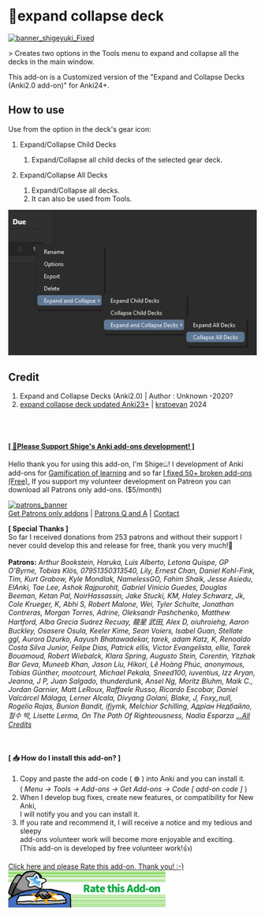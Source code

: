
# 📂expand collapse deck

[![banner_shigeyuki_Fixed](https://github.com/shigeyukey/Pokemanki-Gold/assets/124401518/8408c164-e95c-4e40-98c1-393b03e04bcb)](http://patreon.com/Shigeyuki)   <br>

\> Creates two options in the Tools menu to expand and collapse all the decks in the main window.

This add-on is a Customized version of the "Expand and Collapse Decks (Anki2.0 add-on)" for Anki24+.


## How to use

Use from the option in the deck's gear icon:

1. Expand/Collapse Child Decks
   1. Expand/Collapse all child decks of the selected gear deck.

1. Expand/Collapse All Decks
   1. Expand/Collapse all decks.
   2. It can also be used from Tools.

![alt text](<images/expand collapse deck/00.png>)


## Credit
1. Expand and Collapse Decks (Anki2.0) | Author : Unknown -2020?
2. [expand collapse deck updated Anki23+](https://forums.ankiweb.net/t/addon-expand-collapse-deck-updated-with-llms-and-tested-working-for-23-10-2-1-x-finally/53553) | [krstoevan](https://forums.ankiweb.net/u/krstoevan/summary) 2024

<br>
<br>


#### [ [ 💖Please Support Shige's Anki add-ons development! ]](http://patreon.com/Shigeyuki)

Hello thank you for using this add-on, I'm Shigeඞ! I development of Anki add-ons for [Gamification of learning](https://www.youtube.com/@shigeyuki5397/videos) and so far [I fixed 50+ broken add-ons (Free).]((https://new.reddit.com/r/Anki/comments/1b0eybn/simple_fix_of_broken_addons_for_the_latest_anki/)) If you support my volunteer development on Patreon you can download all Patrons only add-ons. ($5/month)

[![patrons_banner](https://shigeyukey.github.io/shige-addons-wiki/images/_promotion/promotion_00.gif)](http://patreon.com/Shigeyuki)<br>
[Get Patrons only addons](https://www.patreon.com/Shigeyuki) | [Patrons Q and A](https://shigeyukey.github.io/shige-addons-wiki/patrons_q_and_a.html) | [Contact](https://shigeyukey.github.io/shige-addons-wiki/contact.html) <br>


**\[ Special Thanks ]** <br>
 So far I received donations from 253 patrons and without their support I never could develop this and release for free, thank you very much!🙏<br><br>
  **Patrons:** *Arthur Bookstein, Haruka, Luis Alberto, Letona Quispe, GP O'Byrne, Tobias Klös, 07951350313540, Lily, Ernest Chan, Daniel Kohl-Fink, Tim, Kurt Grabow, Kyle Mondlak, NamelessGO, Fahim Shaik, Jesse Asiedu, ElAnki, Tae Lee, Ashok Rajpurohit, Gabriel Vinicio Guedes, Douglas Beeman, Ketan Pal, NoirHassassin, Jake Stucki, KM, Haley Schwarz, Jk, Cole Krueger, K, Abhi S, Robert Malone, Wei, Tyler Schulte, Jonathan Contreras, Morgan Torres, Adrine, Oleksandr Pashchenko, Matthew Hartford, Alba Grecia Suárez Recuay, 龍星 武田, Alex D, oiuhroiehg, Aaron Buckley, Osasere Osula, Keeler Kime, Sean Voiers, Isabel Guan, Stellate ggl, Aurora Dzurko, Aayush Bhatawadekar, tarek, adam Katz, K, Renoaldo Costa Silva Junior, Felipe Dias, Patrick ellis, Victor Evangelista, ellie, Tarek Bouamoud, Robert Wiebalck, Klara Spring, Augusto Stein, Corentin, Yitzhak Bar Geva, Muneeb Khan, Jason Liu, Hikori, Lê Hoàng Phúc, anonymous, Tobias Günther, mootcourt, Michael Pekala, Sneed100, iuventius, Izz Aryan, Jeanna, J P, Juan Salgado, thunderdunk, Ansel Ng, Moritz Bluhm, Maik C., Jordan Garnier, Matt LeRoux, Raffaele Russo, Ricardo Escobar, Daniel Valcárcel Málaga, Lerner Alcala, Divyang Golani, Blake, J, Foxy_null, Rogelio Rojas, Bunion Bandit, ifjymk, Melchior Schilling, Адріан Недбайло, 철수 박, Lisette Lerma, On The Path Of Righteousness, Nadia Esparza [...All Credits](https://shigeyukey.github.io/shige-addons-wiki/patrons_credit.html#patrons)*


<br>

#### \[ 📥 How do I install this add-on? ]
1. Copy and paste the add-on code ( `🟢` )  into Anki and you can install it.<br>
    ( *Menu -> Tools -> Add-ons -> Get Add-ons -> Code \[ add-on code ]* )
2. When I develop bug fixes, create new features, or compatibility for New Anki,<br>
 I will notify you and you can install it.
3. If you rate and recommend it, I will receive a notice and my tedious and sleepy<br>
 add-ons volunteer work will become more enjoyable and exciting. <br>
 (This add-on is developed by free volunteer work!👍️)

[Click here and please Rate this add-on, Thank you! :-) <br>
 ![Please rate this](https://raw.githubusercontent.com/shigeyukey/my_addons/main/media_files/rate_this.gif)](https://ankiweb.net/shared/review/🟢)